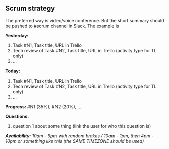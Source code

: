 ## Scrum strategy
The preferred way is video/voice conference. But the short summary should be pushed to #scrum channel in Slack.
The example is

**Yesterday:**

1. Task #N1, Task title, URL in Trello
2. Tech review of Task #N2, Task title, URL in Trello (activity type for TL only)
3. ...

**Today:**

1. Task #N1, Task title, URL in Trello
2. Tech review of Task #N2, Task title, URL in Trello (activity type for TL only)
3. ...

**Progress:** #N1 (35%), #N2 (20%), …

**Questions:**
1. question 1 about some thing (link the user for who this question is)

_**Availability**: 10am - 9pm with random brakes / 10am - 1pm, then 4pm - 10pm or something like this (the SAME TIMEZONE should be used)_
